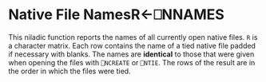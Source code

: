 




<h1 class="heading"><span class="name">Native File Names</span><span class="command">R←⎕NNAMES</span></h1>

This niladic function reports the names of all currently open native files.  `R` is a character matrix.  Each row contains the name of a tied native file padded if necessary with blanks.  The names are **identical** to those that were given when opening the files with `⎕NCREATE` or `⎕NTIE`. The rows of the result are in the order in which the files were tied.



